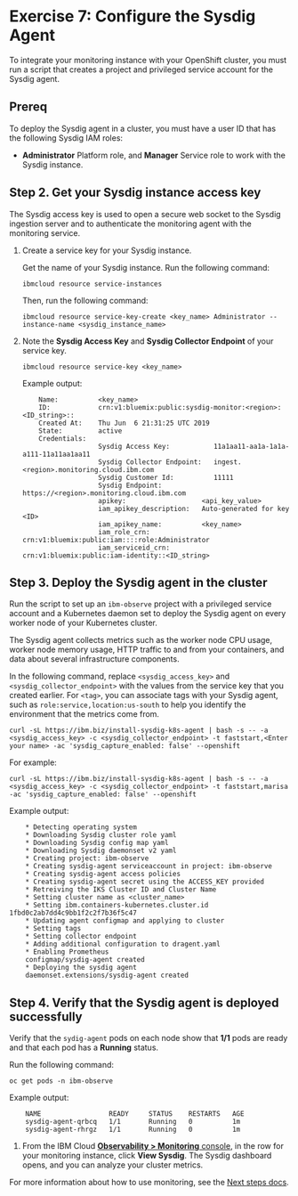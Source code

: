 # Exercise 7: Configure the Sysdig Agent

To integrate your monitoring instance with your OpenShift cluster, you must run a script that creates a project and privileged service account for the Sysdig agent.

## Prereq

To deploy the Sysdig agent in a cluster, you must have a user ID that has the following Sysdig IAM roles:

* **Administrator** Platform role, and **Manager** Service role to work with the Sysdig instance.


## Step 2. Get your Sysdig instance access key

The Sysdig access key is used to open a secure web socket to the Sysdig ingestion server and to authenticate the monitoring agent with the monitoring service.

1. Create a service key for your Sysdig instance.

   Get the name of your Sysdig instance. Run the following command:

   ```text
   ibmcloud resource service-instances
   ```

   Then, run the following command:

   ```text
   ibmcloud resource service-key-create <key_name> Administrator --instance-name <sysdig_instance_name>
   ```

2. Note the **Sysdig Access Key** and **Sysdig Collector Endpoint** of your service key.

   ```text
   ibmcloud resource service-key <key_name>
   ```

   Example output:

   ```text
       Name:          <key_name>  
       ID:            crn:v1:bluemix:public:sysdig-monitor:<region>:<ID_string>::    
       Created At:    Thu Jun  6 21:31:25 UTC 2019   
       State:         active   
       Credentials:                                   
                      Sysdig Access Key:           11a1aa11-aa1a-1a1a-a111-11a11aa1aa11      
                      Sysdig Collector Endpoint:   ingest.<region>.monitoring.cloud.ibm.com      
                      Sysdig Customer Id:          11111      
                      Sysdig Endpoint:             https://<region>.monitoring.cloud.ibm.com  
                      apikey:                   <api_key_value>      
                      iam_apikey_description:   Auto-generated for key <ID>     
                      iam_apikey_name:          <key_name>       
                      iam_role_crn:             crn:v1:bluemix:public:iam::::role:Administrator      
                      iam_serviceid_crn:        crn:v1:bluemix:public:iam-identity::<ID_string>
   ```

## Step 3. Deploy the Sysdig agent in the cluster

Run the script to set up an `ibm-observe` project with a privileged service account and a Kubernetes daemon set to deploy the Sysdig agent on every worker node of your Kubernetes cluster.

The Sysdig agent collects metrics such as the worker node CPU usage, worker node memory usage, HTTP traffic to and from your containers, and data about several infrastructure components.

In the following command, replace `<sysdig_access_key>` and `<sysdig_collector_endpoint>` with the values from the service key that you created earlier. For `<tag>`, you can associate tags with your Sysdig agent, such as `role:service,location:us-south` to help you identify the environment that the metrics come from.

```text
curl -sL https://ibm.biz/install-sysdig-k8s-agent | bash -s -- -a <sysdig_access_key> -c <sysdig_collector_endpoint> -t faststart,<Enter your name> -ac 'sysdig_capture_enabled: false' --openshift
```

For example:

```text
curl -sL https://ibm.biz/install-sysdig-k8s-agent | bash -s -- -a <sysdig_access_key> -c <sysdig_collector_endpoint> -t faststart,marisa -ac 'sysdig_capture_enabled: false' --openshift
```

Example output:

```text
    * Detecting operating system
    * Downloading Sysdig cluster role yaml
    * Downloading Sysdig config map yaml
    * Downloading Sysdig daemonset v2 yaml
    * Creating project: ibm-observe
    * Creating sysdig-agent serviceaccount in project: ibm-observe
    * Creating sysdig-agent access policies
    * Creating sysdig-agent secret using the ACCESS_KEY provided
    * Retreiving the IKS Cluster ID and Cluster Name
    * Setting cluster name as <cluster_name>
    * Setting ibm.containers-kubernetes.cluster.id 1fbd0c2ab7dd4c9bb1f2c2f7b36f5c47
    * Updating agent configmap and applying to cluster
    * Setting tags
    * Setting collector endpoint
    * Adding additional configuration to dragent.yaml
    * Enabling Prometheus
    configmap/sysdig-agent created
    * Deploying the sysdig agent
    daemonset.extensions/sysdig-agent created
```

## Step 4. Verify that the Sysdig agent is deployed successfully

Verify that the `sydig-agent` pods on each node show that **1/1** pods are ready and that each pod has a **Running** status.

Run the following command:

```text
oc get pods -n ibm-observe
```

Example output:

```text
    NAME                 READY     STATUS    RESTARTS   AGE
    sysdig-agent-qrbcq   1/1       Running   0          1m
    sysdig-agent-rhrgz   1/1       Running   0          1m
```

1. From the IBM Cloud [**Observability &gt; Monitoring** console](https://cloud.ibm.com/observe/logging), in the row for your monitoring instance, click **View Sysdig**. The Sysdig dashboard opens, and you can analyze your cluster metrics.

For more information about how to use monitoring, see the [Next steps docs](../.gitbook/assets/FIXME.PNG).

